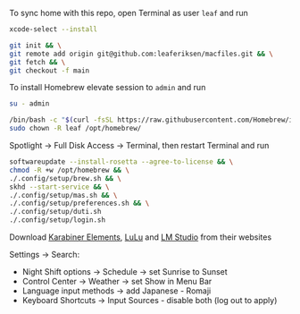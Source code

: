 To sync home with this repo, open Terminal as user `leaf` and run
```bash
xcode-select --install
```
```bash
git init && \
git remote add origin git@github.com:leaferiksen/macfiles.git && \
git fetch && \
git checkout -f main
```
To install Homebrew elevate session to `admin` and run
```bash
su - admin
```
```bash
/bin/bash -c "$(curl -fsSL https://raw.githubusercontent.com/Homebrew/install/HEAD/install.sh)" && \
sudo chown -R leaf /opt/homebrew/
```
Spotlight → Full Disk Access → Terminal, then restart Terminal and run
```bash
softwareupdate --install-rosetta --agree-to-license && \
chmod -R +w /opt/homebrew && \
./.config/setup/brew.sh && \
skhd --start-service && \
./.config/setup/mas.sh && \
./.config/setup/preferences.sh && \
./.config/setup/duti.sh
./.config/setup/login.sh
```
Download [Karabiner Elements](https://karabiner-elements.pqrs.org/), [LuLu](https://objective-see.org/products/lulu.html) and [LM Studio](https://lmstudio.ai) from their websites

Settings → Search:

- Night Shift options → Schedule → set Sunrise to Sunset
- Control Center → Weather → set Show in Menu Bar
- Language input methods → add Japanese - Romaji
- Keyboard Shortcuts → Input Sources - disable both (log out to apply)